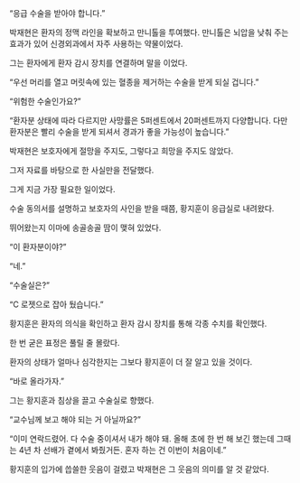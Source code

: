 “응급 수술을 받아야 합니다.”

박재현은 환자의 정맥 라인을 확보하고 만니톨을 투여했다. 만니톨은 뇌압을 낮춰 주는 효과가 있어 신경외과에서 자주 사용하는 약물이었다.

그는 환자에게 환자 감시 장치를 연결하며 말을 이었다.

“우선 머리를 열고 머릿속에 있는 혈종을 제거하는 수술을 받게 되실 겁니다.”

“위험한 수술인가요?”

“환자분 상태에 따라 다르지만 사망률은 5퍼센트에서 20퍼센트까지 다양합니다. 다만 환자분은 빨리 수술을 받게 되셔서 경과가 좋을 가능성이 높습니다.”

박재현은 보호자에게 절망을 주지도, 그렇다고 희망을 주지도 않았다.

그저 자료를 바탕으로 한 사실만을 전달했다.

그게 지금 가장 필요한 일이었다.

수술 동의서를 설명하고 보호자의 사인을 받을 때쯤, 황지훈이 응급실로 내려왔다.

뛰어왔는지 이마에 송골송골 땀이 맺혀 있었다.

“이 환자분이야?”

“네.”

“수술실은?”

“C 로젯으로 잡아 뒀습니다.”

황지훈은 환자의 의식을 확인하고 환자 감시 장치를 통해 각종 수치를 확인했다.

한 번 굳은 표정은 풀릴 줄 몰랐다.

환자의 상태가 얼마나 심각한지는 그보다 황지훈이 더 잘 알고 있을 것이다.

“바로 올라가자.”

그는 황지훈과 침상을 끌고 수술실로 향했다.

“교수님께 보고 해야 되는 거 아닐까요?”

“이미 연락드렸어. 다 수술 중이셔서 내가 해야 돼. 올해 초에 한 번 해 보긴 했는데 그때는 4년 차 선배가 곁에서 봐줬거든. 혼자 하는 건 이번이 처음이네.”

황지훈의 입가에 씁쓸한 웃음이 걸렸고 박재현은 그 웃음의 의미를 알 것 같았다.